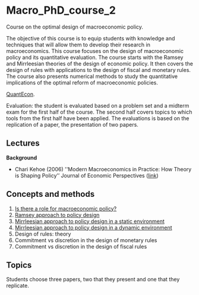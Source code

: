 # Macro_PhD_course_2
Course on the optimal design of macroeconomic policy.

The objective of this course is to equip students with knowledge and techniques that will allow them to develop their research in macroeconomics. This course focuses on the design of macroeconomic policy and its quantitative evaluation. The course starts with the Ramsey and Mirrleesian theories of the design of economic policy. It then covers the design of rules with applications to the design of fiscal and monetary rules. The course also presents numerical methods to study the quantitative implications of the optimal reform of macroeconomic policies.


[QuantEcon](https://quantecon.org/lectures/).

Evaluation: the student is evaluated based on a problem set and a midterm exam for the first half of the course. The second half covers topics to which tools from the first half have been applied. The evaluations is based on the replication of a paper, the presentation of two papers.

Lectures
--------
**Background**
  - Chari Kehoe (2006) ''Modern Macroeconomics in Practice: How Theory is Shaping Policy’’ Journal of Economic Perspectives ([link](https://www.aeaweb.org/articles?id=10.1257/jep.20.4.3))

Concepts and methods
--------------------
  1. [Is there a role for macroeconomic policy?](Cours/ECN7059_1.pdf)
  2. [Ramsey approach to policy design](Cours/ECN7059_2.pdf)
  3. [Mirrleesian approach to policy design in a static environment](Cours/ECN7059_3.pdf)
  4. [Mirrleesian approach to policy design in a dynamic environment](Cours/ECN7059_4.pdf)
  5. Design of rules: theory
  6. Commitment vs discretion in the design of monetary rules
  7. Commitment vs discretion in the design of fiscal rules

Topics
------
Students choose three papers, two that they present and one that they replicate. 
